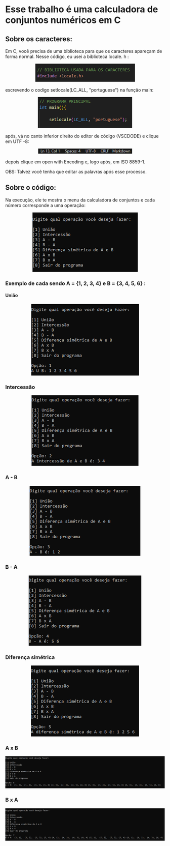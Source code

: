 # Esse trabalho é uma calculadora de conjuntos numéricos em C
## Sobre os caracteres:

Em C, você precisa de uma biblioteca para que os caracteres apareçam de forma normal. Nesse código, eu usei a biblioteca locale. h :


<p align="center">
  <img src="imagens/locale.png" alt="Logo do Projeto"/>
</p>


escrevendo o codigo setlocale(LC_ALL, "portuguese") na função 
main:  


<p align="center">
  <img src="imagens/set-locale.png" alt="Logo do Projeto"/>
</p>


após, vá no canto inferior direito do editor de código (VSCDODE) e clique em UTF -8:    


<p align="center">
  <img src="imagens/UTF-8.png" alt="Logo do Projeto"/>
</p>


depois clique em open with Encoding e, logo após, em ISO 8859-1.

OBS: Talvez você tenha que editar as palavras após esse processo.

## Sobre o código:
Na execução, ele te mostra o menu da calculadora de conjuntos e cada número corresponde a uma operação:

<p align="center">
  <img src="imagens/menu.png" alt="Logo do Projeto"/>

</p>  


### Exemplo de cada sendo A = {1, 2, 3, 4}  e B = {3, 4, 5, 6} :

#### União

<p align="center">
  <img src="imagens/uniao.png" alt="Logo do Projeto"/>

</p>

### Intercessão

<p align="center">
  <img src="imagens/intercessao.png" alt="Logo do Projeto"/>

</p>

### A - B

<p align="center">
  <img src="imagens/a - b.png" alt="Logo do Projeto"/>

</p>

### B - A

<p align="center">
  <img src="imagens/b - a.png" alt="Logo do Projeto"/>

</p>

### Diferença simétrica

<p align="center">
  <img src="imagens/diferenca.png" alt="Logo do Projeto"/>

</p>

### A x B

<p align="center">
  <img src="imagens/a x b.png" alt="Logo do Projeto"/>

</p>

### B x A

<p align="center">
  <img src="imagens/b x a.png" alt="Logo do Projeto"/>

</p>
 
